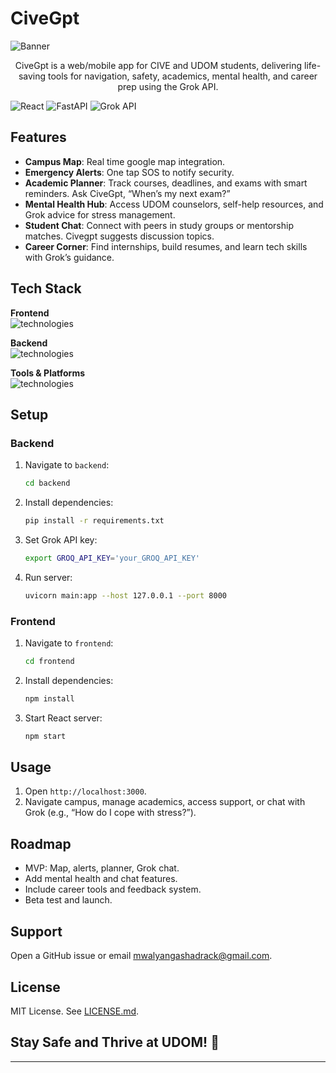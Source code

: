 # CiveGpt

![Banner](https://capsule-render.vercel.app/api?type=venom&height=200&color=0:43cea2,100:185a9d&text=%20CiveGpt&textBg=false&desc=Your%20UDOM%20Lifeline&descAlign=79&fontAlign=50&descAlignY=70&fontColor=f7f5f5)

<p align="center">
CiveGpt is a web/mobile app for CIVE and UDOM students, delivering life-saving tools for navigation, safety, academics, mental health, and career prep using the Grok API.
</p>

![React](https://img.shields.io/badge/React-18.2.0-blue) ![FastAPI](https://img.shields.io/badge/FastAPI-0.68.0-green) ![Grok API](https://img.shields.io/badge/Grok-API-brightgreen)

## Features

- **Campus Map**: Real time google map integration.
- **Emergency Alerts**: One tap SOS to notify security.
- **Academic Planner**: Track courses, deadlines, and exams with smart reminders. Ask CiveGpt, “When’s my next exam?”
- **Mental Health Hub**: Access UDOM counselors, self-help resources, and Grok advice for stress management.
- **Student Chat**: Connect with peers in study groups or mentorship matches. Civegpt suggests discussion topics.
- **Career Corner**: Find internships, build resumes, and learn tech skills with Grok’s guidance.

## Tech Stack

**Frontend**  
![technologies](https://skillicons.dev/icons?i=react,js,html,css,tailwind&perline=10)

**Backend**  
![technologies](https://skillicons.dev/icons?i=python,fastapi,sqlite&perline=10)

**Tools & Platforms**  
![technologies](https://skillicons.dev/icons?i=github,vscode,firebase&perline=10)

## Setup

### Backend
1. Navigate to `backend`:
   ```bash
   cd backend
   ```
2. Install dependencies:
   ```bash
   pip install -r requirements.txt
   ```
3. Set Grok API key:
   ```bash
   export GROQ_API_KEY='your_GROQ_API_KEY'
   ```
4. Run server:
   ```bash
   uvicorn main:app --host 127.0.0.1 --port 8000
   ```

### Frontend
1. Navigate to `frontend`:
   ```bash
   cd frontend
   ```
2. Install dependencies:
   ```bash
   npm install
   ```
3. Start React server:
   ```bash
   npm start
   ```

## Usage
1. Open `http://localhost:3000`.
2. Navigate campus, manage academics, access support, or chat with Grok (e.g., “How do I cope with stress?”).

## Roadmap
- MVP: Map, alerts, planner, Grok chat.
- Add mental health and chat features.
- Include career tools and feedback system.
- Beta test and launch.

## Support
Open a GitHub issue or email [mwalyangashadrack@gmail.com](mailto:mwalyangashadrack@gmail.com).

## License
MIT License. See [LICENSE.md](LICENSE.md).

## Stay Safe and Thrive at UDOM! 🚀

---